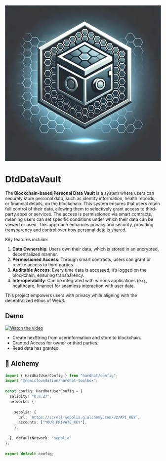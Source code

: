 
![Logo](./image.webp)

# DtdDataVault
The **Blockchain-based Personal Data Vault** is a system where users can securely store personal data, such as identity information, health records, or financial details, on the blockchain. This system ensures that users retain full control of their data, allowing them to selectively grant access to third-party apps or services. The access is permissioned via smart contracts, meaning users can set specific conditions under which their data can be viewed or used. This approach enhances privacy and security, providing transparency and control over how personal data is shared.

Key features include:

1. **Data Ownership**: Users own their data, which is stored in an encrypted, decentralized manner.
2. **Permissioned Access**: Through smart contracts, users can grant or revoke access to third parties.
3. **Auditable Access**: Every time data is accessed, it’s logged on the blockchain, ensuring transparency.
4. **Interoperability**: Can be integrated with various applications (e.g., healthcare, finance) for seamless interaction with user data.

This project empowers users with privacy while aligning with the decentralized ethos of Web3.
## Demo

[![Watch the video](https://raw.githubusercontent.com/username/repository/branch/path/to/thumbnail.jpg)](https://drive.google.com/file/d/1-bnB20dKRpsestsh_dNjEgrwFBaSVmLg/view)

- Create hexString from userinformation and store to blockchain. 
- Granted Access for owner or third parties.
- Read data has granted.
## 🔗 Alchemy
```ts
import { HardhatUserConfig } from "hardhat/config";
import "@nomicfoundation/hardhat-toolbox";

const config: HardhatUserConfig = {
  solidity: "0.8.27",
  networks: {

    sepolia: {
      url: `https://scroll-sepolia.g.alchemy.com/v2/API_KEY`,
      accounts: ["YOUR_PRIVATE_KEY"],
    },

  }, defaultNetwork: "sepolia"
};

export default config;
```

